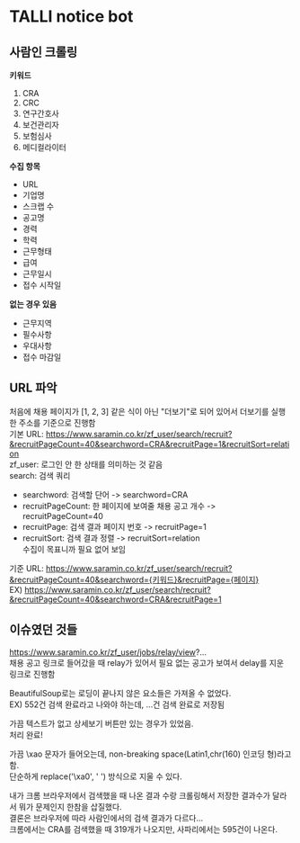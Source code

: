 # TALLI notice bot 

## 사람인 크롤링  
**키워드**  
1. CRA  
2. CRC  
3. 연구간호사  
4. 보건관리자  
5. 보험심사  
6. 메디컬라이터  

**수집 항목**   
- URL  
- 기업명  
- 스크랩 수   
- 공고명  
- 경력  
- 학력  
- 근무형태  
- 급여  
- 근무일시  
- 접수 시작일  

**없는 경우 있음**   
- 근무지역  
- 필수사항  
- 우대사항  
- 접수 마감일

## URL 파악  
처음에 채용 페이지가 [1, 2, 3] 같은 식이 아닌 "더보기"로 되어 있어서   더보기를 실행한 주소를 기준으로 진행함  
기본 URL: https://www.saramin.co.kr/zf_user/search/recruit?&recruitPageCount=40&searchword=CRA&recruitPage=1&recruitSort=relation  
zf_user: 로그인 안 한 상태를 의미하는 것 같음  
search: 검색 쿼리  
* searchword: 검색할 단어 -> searchword=CRA  
* recruitPageCount: 한 페이지에 보여줄 채용 공고 개수 ->  recruitPageCount=40  
* recruitPage: 검색 결과 페이지 번호 -> recruitPage=1  
* recruitSort: 검색 결과 정렬 -> recruitSort=relation  
수집이 목표니까 필요 없어 보임  

기준 URL: https://www.saramin.co.kr/zf_user/search/recruit?&recruitPageCount=40&searchword={키워드}&recruitPage={페이지}  
EX) https://www.saramin.co.kr/zf_user/search/recruit?&recruitPageCount=40&searchword=CRA&recruitPage=1  

## 이슈였던 것들 
https://www.saramin.co.kr/zf_user/jobs/relay/view?...  
채용 공고 링크로 들어갔을 때 relay가 있어서 필요 없는 공고가 보여서 delay를 지운 링크로 진행함  

BeautifulSoup로는 로딩이 끝나지 않은 요소들은 가져올 수 없었다.  
EX) 552건 검색 완료라고 나와야 하는데, ...건 검색 완료로 저장됨  

가끔 텍스트가 없고 상세보기 버튼만 있는 경우가 있었음.  
처리 완료!  

가끔 \xao 문자가 들어오는데, non-breaking space(Latin1,chr(160) 인코딩 형)라고 함.  
단순하게 replace('\\xa0', ' ') 방식으로 지울 수 있다.  

내가 크롬 브라우저에서 검색했을 때 나온 결과 수랑 크롤링해서 저장한 결과수가 달라서 뭐가 문제인지 한참을 삽질했다.  
결론은 브라우저에 따라 사람인에서의 검색 결과가 다르다...  
크롬에서는 CRA를 검색했을 때 319개가 나오지만, 사파리에서는 595건이 나온다.  
